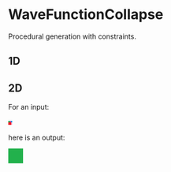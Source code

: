 # WaveFunctionCollapse
Procedural generation with constraints.

## 1D

## 2D
For an input:

![Example input](WaveFunctionCollapse/2D/input/boxes.png)

here is an output:

![Example output](WaveFunctionCollapse/2D/example.gif)
